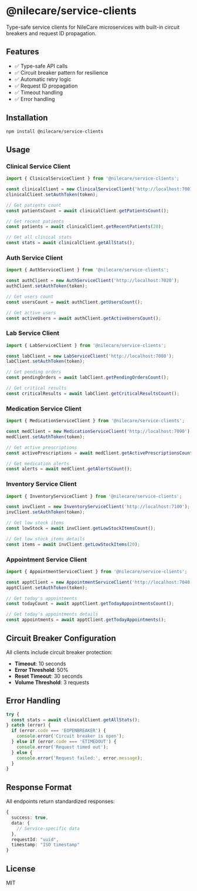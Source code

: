 # @nilecare/service-clients

Type-safe service clients for NileCare microservices with built-in circuit breakers and request ID propagation.

## Features

- ✅ Type-safe API calls
- ✅ Circuit breaker pattern for resilience
- ✅ Automatic retry logic
- ✅ Request ID propagation
- ✅ Timeout handling
- ✅ Error handling

## Installation

```bash
npm install @nilecare/service-clients
```

## Usage

### Clinical Service Client

```typescript
import { ClinicalServiceClient } from '@nilecare/service-clients';

const clinicalClient = new ClinicalServiceClient('http://localhost:7001');
clinicalClient.setAuthToken(token);

// Get patients count
const patientsCount = await clinicalClient.getPatientsCount();

// Get recent patients
const patients = await clinicalClient.getRecentPatients(20);

// Get all clinical stats
const stats = await clinicalClient.getAllStats();
```

### Auth Service Client

```typescript
import { AuthServiceClient } from '@nilecare/service-clients';

const authClient = new AuthServiceClient('http://localhost:7020');
authClient.setAuthToken(token);

// Get users count
const usersCount = await authClient.getUsersCount();

// Get active users
const activeUsers = await authClient.getActiveUsersCount();
```

### Lab Service Client

```typescript
import { LabServiceClient } from '@nilecare/service-clients';

const labClient = new LabServiceClient('http://localhost:7080');
labClient.setAuthToken(token);

// Get pending orders
const pendingOrders = await labClient.getPendingOrdersCount();

// Get critical results
const criticalResults = await labClient.getCriticalResultsCount();
```

### Medication Service Client

```typescript
import { MedicationServiceClient } from '@nilecare/service-clients';

const medClient = new MedicationServiceClient('http://localhost:7090');
medClient.setAuthToken(token);

// Get active prescriptions
const activePrescriptions = await medClient.getActivePrescriptionsCount();

// Get medication alerts
const alerts = await medClient.getAlertsCount();
```

### Inventory Service Client

```typescript
import { InventoryServiceClient } from '@nilecare/service-clients';

const invClient = new InventoryServiceClient('http://localhost:7100');
invClient.setAuthToken(token);

// Get low stock items
const lowStock = await invClient.getLowStockItemsCount();

// Get low stock items details
const items = await invClient.getLowStockItems(20);
```

### Appointment Service Client

```typescript
import { AppointmentServiceClient } from '@nilecare/service-clients';

const apptClient = new AppointmentServiceClient('http://localhost:7040');
apptClient.setAuthToken(token);

// Get today's appointments
const todayCount = await apptClient.getTodayAppointmentsCount();

// Get today's appointments details
const appointments = await apptClient.getTodayAppointments();
```

## Circuit Breaker Configuration

All clients include circuit breaker protection:

- **Timeout**: 10 seconds
- **Error Threshold**: 50%
- **Reset Timeout**: 30 seconds
- **Volume Threshold**: 3 requests

## Error Handling

```typescript
try {
  const stats = await clinicalClient.getAllStats();
} catch (error) {
  if (error.code === 'EOPENBREAKER') {
    console.error('Circuit breaker is open');
  } else if (error.code === 'ETIMEDOUT') {
    console.error('Request timed out');
  } else {
    console.error('Request failed:', error.message);
  }
}
```

## Response Format

All endpoints return standardized responses:

```typescript
{
  success: true,
  data: {
    // Service-specific data
  },
  requestId: "uuid",
  timestamp: "ISO timestamp"
}
```

## License

MIT


